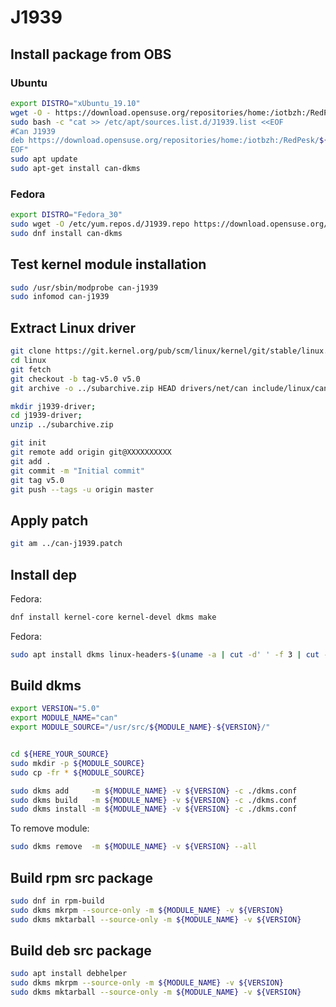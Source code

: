 # J1939

## Install package from OBS

### Ubuntu

```bash
export DISTRO="xUbuntu_19.10"
wget -O - https://download.opensuse.org/repositories/home:/iotbzh:/RedPesk/${DISTRO}/Release.key | sudo apt-key add -
sudo bash -c "cat >> /etc/apt/sources.list.d/J1939.list <<EOF
#Can J1939
deb https://download.opensuse.org/repositories/home:/iotbzh:/RedPesk/${DISTRO}/ ./
EOF"
sudo apt update
sudo apt-get install can-dkms
```

### Fedora

```bash
export DISTRO="Fedora_30"
sudo wget -O /etc/yum.repos.d/J1939.repo https://download.opensuse.org/repositories/home:/iotbzh:/RedPesk/${DISTRO}/home:iotbzh:RedPesk.repo
sudo dnf install can-dkms
```

## Test kernel module installation

```bash
sudo /usr/sbin/modprobe can-j1939
sudo infomod can-j1939
```

## Extract Linux driver

```bash
git clone https://git.kernel.org/pub/scm/linux/kernel/git/stable/linux.git
cd linux
git fetch
git checkout -b tag-v5.0 v5.0
git archive -o ../subarchive.zip HEAD drivers/net/can include/linux/can net/can include/uapi/linux/can.h include/net/netns/can.h include/uapi/linux/can
```

```bash
mkdir j1939-driver;
cd j1939-driver; 
unzip ../subarchive.zip

git init
git remote add origin git@XXXXXXXXXX
git add .
git commit -m "Initial commit"
git tag v5.0
git push --tags -u origin master
```

## Apply patch

```bash
git am ../can-j1939.patch
```

## Install dep

Fedora:

```bash
dnf install kernel-core kernel-devel dkms make
```
Fedora:

```bash
sudo apt install dkms linux-headers-$(uname -a | cut -d' ' -f 3 | cut -d'-' -f1)
```

## Build dkms

```bash
export VERSION="5.0"
export MODULE_NAME="can"
export MODULE_SOURCE="/usr/src/${MODULE_NAME}-${VERSION}/"


cd ${HERE_YOUR_SOURCE}
sudo mkdir -p ${MODULE_SOURCE}
sudo cp -fr * ${MODULE_SOURCE}

sudo dkms add     -m ${MODULE_NAME} -v ${VERSION} -c ./dkms.conf
sudo dkms build   -m ${MODULE_NAME} -v ${VERSION} -c ./dkms.conf
sudo dkms install -m ${MODULE_NAME} -v ${VERSION} -c ./dkms.conf
```

To remove module:

```bash
sudo dkms remove  -m ${MODULE_NAME} -v ${VERSION} --all
```

## Build rpm src package

```bash
sudo dnf in rpm-build
sudo dkms mkrpm --source-only -m ${MODULE_NAME} -v ${VERSION}
sudo dkms mktarball --source-only -m ${MODULE_NAME} -v ${VERSION}
```

## Build deb src package

```bash
sudo apt install debhelper
sudo dkms mkrpm --source-only -m ${MODULE_NAME} -v ${VERSION}
sudo dkms mktarball --source-only -m ${MODULE_NAME} -v ${VERSION}
```


